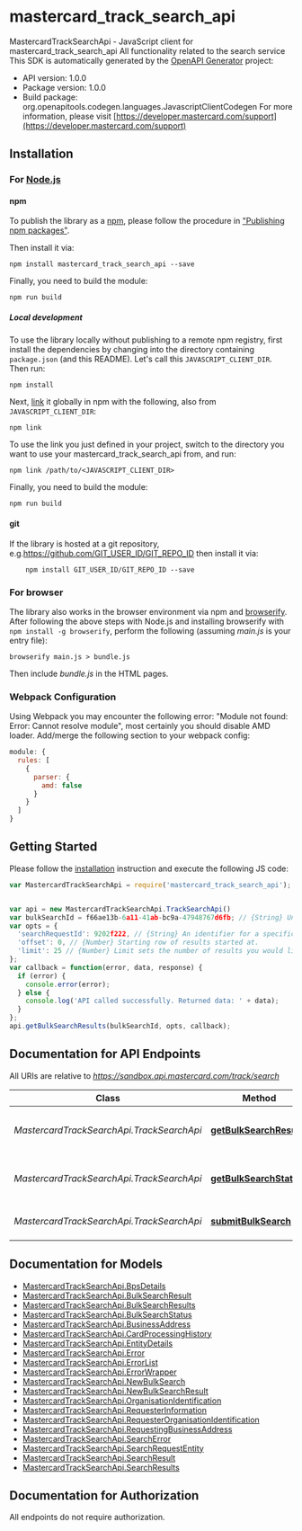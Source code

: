 # mastercard_track_search_api

MastercardTrackSearchApi - JavaScript client for mastercard_track_search_api
All functionality related to the search service
This SDK is automatically generated by the [OpenAPI Generator](https://openapi-generator.tech) project:

- API version: 1.0.0
- Package version: 1.0.0
- Build package: org.openapitools.codegen.languages.JavascriptClientCodegen
For more information, please visit [https://developer.mastercard.com/support](https://developer.mastercard.com/support)

## Installation

### For [Node.js](https://nodejs.org/)

#### npm

To publish the library as a [npm](https://www.npmjs.com/), please follow the procedure in ["Publishing npm packages"](https://docs.npmjs.com/getting-started/publishing-npm-packages).

Then install it via:

```shell
npm install mastercard_track_search_api --save
```

Finally, you need to build the module:

```shell
npm run build
```

##### Local development

To use the library locally without publishing to a remote npm registry, first install the dependencies by changing into the directory containing `package.json` (and this README). Let's call this `JAVASCRIPT_CLIENT_DIR`. Then run:

```shell
npm install
```

Next, [link](https://docs.npmjs.com/cli/link) it globally in npm with the following, also from `JAVASCRIPT_CLIENT_DIR`:

```shell
npm link
```

To use the link you just defined in your project, switch to the directory you want to use your mastercard_track_search_api from, and run:

```shell
npm link /path/to/<JAVASCRIPT_CLIENT_DIR>
```

Finally, you need to build the module:

```shell
npm run build
```

#### git

If the library is hosted at a git repository, e.g.https://github.com/GIT_USER_ID/GIT_REPO_ID
then install it via:

```shell
    npm install GIT_USER_ID/GIT_REPO_ID --save
```

### For browser

The library also works in the browser environment via npm and [browserify](http://browserify.org/). After following
the above steps with Node.js and installing browserify with `npm install -g browserify`,
perform the following (assuming *main.js* is your entry file):

```shell
browserify main.js > bundle.js
```

Then include *bundle.js* in the HTML pages.

### Webpack Configuration

Using Webpack you may encounter the following error: "Module not found: Error:
Cannot resolve module", most certainly you should disable AMD loader. Add/merge
the following section to your webpack config:

```javascript
module: {
  rules: [
    {
      parser: {
        amd: false
      }
    }
  ]
}
```

## Getting Started

Please follow the [installation](#installation) instruction and execute the following JS code:

```javascript
var MastercardTrackSearchApi = require('mastercard_track_search_api');


var api = new MastercardTrackSearchApi.TrackSearchApi()
var bulkSearchId = f66ae13b-6a11-41ab-bc9a-47948767d6fb; // {String} Unique UUID assigned to bulk request.
var opts = {
  'searchRequestId': 9202f222, // {String} An identifier for a specific search request.
  'offset': 0, // {Number} Starting row of results started at.
  'limit': 25 // {Number} Limit sets the number of results you would like to see.
};
var callback = function(error, data, response) {
  if (error) {
    console.error(error);
  } else {
    console.log('API called successfully. Returned data: ' + data);
  }
};
api.getBulkSearchResults(bulkSearchId, opts, callback);

```

## Documentation for API Endpoints

All URIs are relative to *https://sandbox.api.mastercard.com/track/search*

Class | Method | HTTP request | Description
------------ | ------------- | ------------- | -------------
*MastercardTrackSearchApi.TrackSearchApi* | [**getBulkSearchResults**](docs/TrackSearchApi.md#getBulkSearchResults) | **GET** /bulk-searches/{bulk_search_id}/results | Retrieve bulk request result
*MastercardTrackSearchApi.TrackSearchApi* | [**getBulkSearchStatus**](docs/TrackSearchApi.md#getBulkSearchStatus) | **GET** /bulk-searches/{bulk_search_id} | Retrieve bulk request metadata
*MastercardTrackSearchApi.TrackSearchApi* | [**submitBulkSearch**](docs/TrackSearchApi.md#submitBulkSearch) | **POST** /bulk-searches | Create a bulk request


## Documentation for Models

 - [MastercardTrackSearchApi.BpsDetails](docs/BpsDetails.md)
 - [MastercardTrackSearchApi.BulkSearchResult](docs/BulkSearchResult.md)
 - [MastercardTrackSearchApi.BulkSearchResults](docs/BulkSearchResults.md)
 - [MastercardTrackSearchApi.BulkSearchStatus](docs/BulkSearchStatus.md)
 - [MastercardTrackSearchApi.BusinessAddress](docs/BusinessAddress.md)
 - [MastercardTrackSearchApi.CardProcessingHistory](docs/CardProcessingHistory.md)
 - [MastercardTrackSearchApi.EntityDetails](docs/EntityDetails.md)
 - [MastercardTrackSearchApi.Error](docs/Error.md)
 - [MastercardTrackSearchApi.ErrorList](docs/ErrorList.md)
 - [MastercardTrackSearchApi.ErrorWrapper](docs/ErrorWrapper.md)
 - [MastercardTrackSearchApi.NewBulkSearch](docs/NewBulkSearch.md)
 - [MastercardTrackSearchApi.NewBulkSearchResult](docs/NewBulkSearchResult.md)
 - [MastercardTrackSearchApi.OrganisationIdentification](docs/OrganisationIdentification.md)
 - [MastercardTrackSearchApi.RequesterInformation](docs/RequesterInformation.md)
 - [MastercardTrackSearchApi.RequesterOrganisationIdentification](docs/RequesterOrganisationIdentification.md)
 - [MastercardTrackSearchApi.RequestingBusinessAddress](docs/RequestingBusinessAddress.md)
 - [MastercardTrackSearchApi.SearchError](docs/SearchError.md)
 - [MastercardTrackSearchApi.SearchRequestEntity](docs/SearchRequestEntity.md)
 - [MastercardTrackSearchApi.SearchResult](docs/SearchResult.md)
 - [MastercardTrackSearchApi.SearchResults](docs/SearchResults.md)


## Documentation for Authorization

All endpoints do not require authorization.
